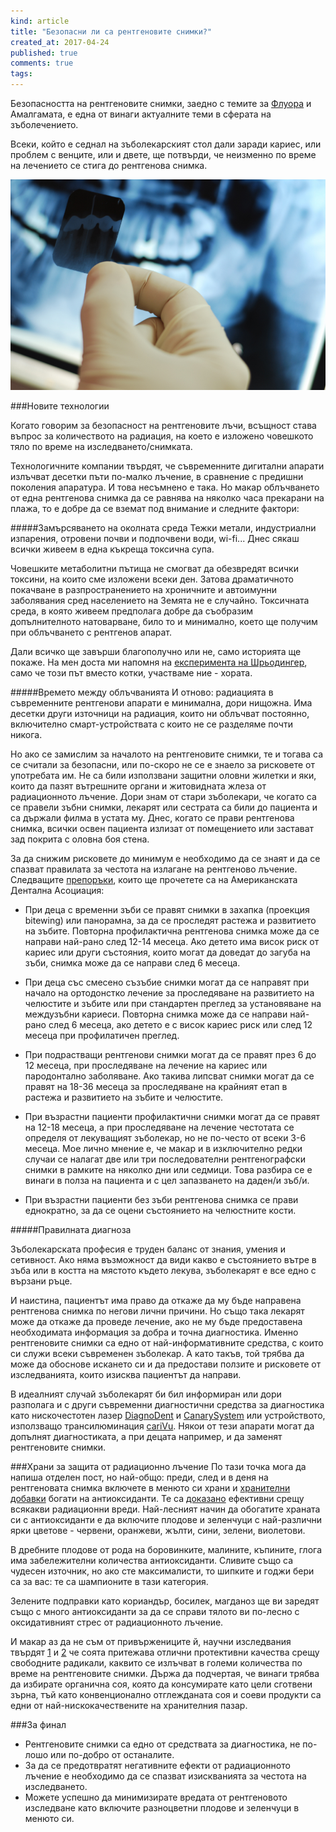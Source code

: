 ```yaml
---
kind: article
title: "Безопасни ли са рентгеновите снимки?"
created_at: 2017-04-24
published: true
comments: true
tags:
--- 
```

Безопасността на рентгеновите снимки, заедно с темите за [Флуора](https://bezkaries.com/blog/2016-03-02-%D1%84%D0%BB%D1%83%D0%BE%D1%80-%D0%BA%D1%81%D0%B8%D0%BB%D0%B8%D1%82%D0%BE%D0%BB/) и Амалгамата, е една от винаги актуалните теми в сферата на зъболечението.

Всеки, който е седнал на зъболекарският стол дали заради кариес, или проблем с венците, или и двете, ще потвърди, че неизменно по време на лечението се стига до рентгенова снимка.

![minerals](/images/posts/xray.jpg)

<!-- more -->

###Новите технологии

Когато говорим за безопасност на рентгеновите лъчи, всъщност става въпрос за количеството на радиация, на което е изложено човешкото тяло по време на изследването/снимката.

Технологичните компании твърдят, че съвременните дигитални апарати излъчват десетки пъти по-малко лъчение, в сравнение с предишни поколения апаратура. И това несъмнено е така. Но макар облъчването от една рентгенова снимка да се равнява на няколко часа прекарани на плажа, то е добре да се вземат под внимание и следните фактори:

#####Замърсяването на околната среда
Тежки метали, индустриални изпарения, отровени почви и подпочвени води, wi-fi... Днес сякаш всички живеем в една къкреща токсична супа.

Човешките метаболитни пътища не смогват да обезвредят всички токсини, на които сме изложени всеки ден. Затова драматичното покачване в разпространението на хроничните и автоимунни заболявания сред населението на Земята не е случайно. Токсичната среда, в която живеем предполага добре да съобразим допълнителното натоварване, било то и минимално, което ще получим при облъчването с рентгенов апарат.

Дали всичко ще завърши благополучно или не, само историята ще покаже. На мен доста ми напомня на [експеримента на Шрьодингер](https://en.wikipedia.org/wiki/Schr%C3%B6dinger%27s_cat#/media/File:Schrodingers_cat.svg), само че този път вместо котки, участваме ние - хората. 

#####Времето между облъчванията
И отново: радиацията в съвременните рентгенови апарати е минимална, дори нищожна. Има десетки други източници на радиация, които ни облъчват постоянно, включително смарт-устройствата с които не се разделяме почти никога.

Но ако се замислим за началото на рентгеновите снимки, те и тогава са се считали за безопасни, или по-скоро не се е знаело за рисковете от употребата им. Не са били използвани защитни оловни жилетки и яки, които да пазят вътрешните органи и житовидната жлеза от радиационното лъчение. Дори знам от стари зъболекари, че когато са се правели зъбни снимки, лекарят или сестрата са били до пациента и са държали филма в устата му. Днес, когато се прави рентгенова снимка, всички освен пациента излизат от помещението или застават зад покрита с оловна боя стена.

За да снижим рисковете до минимум е необходимо да се знаят и да се спазват правилата за честота на излагане на рентгеново лъчение. Следващите [препоръки](http://armydentalcorps.amedd.army.mil/usarc/training/HHS%20Publication%20Radiographs.pdf), които ще прочетете са на Американската Дентална Асоциация:<br />

* При деца с временни зъби се правят снимки в захапка (проекция bitewing) или панорамна, за да се проследят растежа и развитието на зъбите. Повторна профилактична рентгенова снимка може да се направи най-рано след 12-14 месеца. Ако детето има висок риск от кариес или други състояния, които могат да доведат до загуба на зъби, снимка може да се направи след 6 месеца.

* При деца със смесено съзъбие снимки могат да се направят при начало на ортодонстко лечение за проследяване на развитието на челюстите и зъбите или при стандартен преглед за установяване на междузъбни кариеси. Повторна снимка може да се направи най-рано след 6 месеца, ако детето е с висок кариес риск или след 12 месеца при профилатичен преглед.

* При подрастващи рентгенови снимки могат да се правят през 6 до 12 месеца, при проследяване на лечение на кариес или пародонтално заболяване. Ако такива липсват снимки могат да се правят на 18-36 месеца за проследяване на крайният етап в растежа и развитието на зъбите и челюстите.

* При възрастни пациенти профилактични снимки могат да се правят на 12-18 месеца, а при проследяване на лечение честотата се определя от лекуващият зъболекар, но не по-често от всеки 3-6 месеца. Мое лично мнение е, че макар и в изключително редки случаи се налагат две или три последователни рентгенографски снимки в рамките на няколко дни или седмици. Това разбира се е винаги в полза на пациента и с цел запазването на даден/и зъб/и.

* При възрастни пациенти без зъби рентгенова снимка се прави еднократно, за да се оцени състоянието на челюстните кости.

#####Правилната диагноза

Зъболекарската професия е труден баланс от знания, умения и сетивност. Ако няма възможност да види какво е състоянието вътре в зъба или в костта на мястото където лекува, зъболекарят е все едно с вързани ръце.

И наистина, пациентът има право да откаже да му бъде направена рентгенова снимка по негови лични причини. Но също така лекарят може да откаже да проведе лечение, ако не му бъде предоставена необходимата информация за добра и точна диагностика. Именно рентгеновите снимки са едно от най-информативните средства, с които си служи всеки съвременен зъболекар. А като такъв, той трябва да може да обоснове искането си и да предостави ползите и рисковете от изследванията, които изисква пациентът да направи. 

В идеалният случай зъболекарят би бил информиран или дори разполага и с други съвременни диагностични средства за диагностика като нискочестотен лазер [DiagnoDent](http://www.kavo.com/us/caries-detection/diagnodent-classic) и [CanarySystem](http://www.thecanarysystem.com/about.php) или устройството, използващо трансилюминация [cariVu](http://www.dexis.com/carivu).
Някои от тези апарати могат да допълнят диагностиката, а при децата например, и да заменят рентгеновите снимки.

###Храни за защита от радиационно лъчение
По тази точка мога да напиша отделен пост, но най-общо: преди, след и в деня на рентгеновата снимка включете в менюто си храни и [хранителни добавки](https://bezkaries.com/blog/2016-05-11-%D0%BA%D0%B0%D0%BA-%D0%B4%D0%B0-%D0%B8%D0%B7%D0%B1%D0%B5%D1%80%D0%B5%D0%BC-%D1%85%D1%80%D0%B0%D0%BD%D0%B8%D1%82%D0%B5%D0%BB%D0%BD%D0%B8-%D0%B4%D0%BE%D0%B1%D0%B0%D0%B2%D0%BA%D0%B8/) богати на антиоксиданти. Те са [доказано](https://www.ncbi.nlm.nih.gov/pmc/articles/PMC2800038/) ефективни срещу всякакви радиационни вреди.
Най-лесният начин да обогатите храната си с антиоксиданти е да включите плодове и зеленчуци с най-различни ярки цветове - червени, оранжеви, жълти, сини, зелени, виолетови.

В дребните плодове от рода на боровинките, малините, къпините, глога има забележителни количества антиоксиданти. Сливите също са чудесен източник, но ако сте максималисти, то шипките и годжи бери са за вас: те са шампионите в тази категория.

Зелените подправки като кориандър, босилек, магданоз ще ви заредят също с много антиоксиданти за да се справи тялото ви по-лесно с оксидативният стрес от радиационното лъчение.

И макар аз да не съм от привържениците й, научни изследвания твърдят [1](https://www.ncbi.nlm.nih.gov/pmc/articles/PMC3695331/) и [2](https://www.ncbi.nlm.nih.gov/pmc/articles/PMC3695331/) че соята притежава отлични протективни качества срещу свободните радикали, каквито се излъчват в големи количества по време на рентгеновите снимки. Държа да подчертая, че винаги трябва да избирате органична соя, която да консумирате като цели сготвени зърна, тъй като конвенционално отглежданата соя и соеви продукти са едни от най-нискокачествените на хранителния пазар.

###За финал
* Рентгеновите снимки са едно от средствата за диагностика, не по-лошо или по-добро от останалите.
* За да се предотвратят негативните ефекти от радиационното лъчение е необходимо да се спазват изискванията за честота на изследването.
* Можете успешно да минимизирате вредата от рентгеновото изследване като включите разноцветни плодове и зеленчуци в менюто си.


